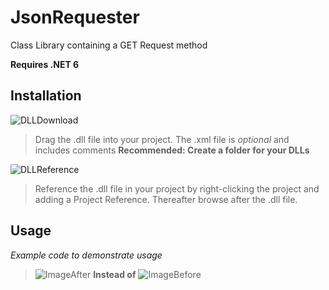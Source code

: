 # JsonRequester
Class Library containing a GET Request method

**Requires .NET 6**



## Installation
 ![DLLDownload](https://user-images.githubusercontent.com/92113985/156014578-a47e2f91-ec76-4150-a52a-91fd977abf6f.gif)
> Drag the .dll file into your project. The .xml file is *optional* and includes comments **Recommended: Create a folder for your DLLs**

![DLLReference](https://user-images.githubusercontent.com/92113985/156016390-d9090967-d8f0-4a66-a206-5c1ff90b2340.gif)
> Reference the .dll file in your project by right-clicking the project and adding a Project Reference. Thereafter browse after the .dll file.


## Usage
*Example code to demonstrate usage*
>![ImageAfter](https://user-images.githubusercontent.com/92113985/156015530-67d9f705-fb37-4a83-9e0b-d6067ccaa004.png)
**Instead of**
>![ImageBefore](https://user-images.githubusercontent.com/92113985/156015613-2740d904-3e7c-49ec-b3b0-5fa1e31dc5ef.png)


